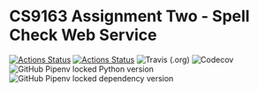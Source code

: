 # CS9163 Assignment Two - Spell Check Web Service
[![Actions Status](https://github.com/joelbcastillo/cs9163_assignment_two/workflows/flake8/badge.svg)](https://github.com/joelbcastillo/cs6193_assignment_two/actions)
[![Actions Status](https://github.com/joelbcastillo/cs9163_assignment_two/workflows/pytest/badge.svg)](https://github.com/joelbcastillo/cs6193_assignment_two/actions)
![Travis (.org)](https://img.shields.io/travis/joelbcastillo/cs9163_assignment_two)
![Codecov](https://img.shields.io/codecov/c/github/joelbcastillo/cs9163_assignment_two)
![GitHub Pipenv locked Python version](https://img.shields.io/github/pipenv/locked/python-version/joelbcastillo/cs9163_assignment_two)
![GitHub Pipenv locked dependency version](https://img.shields.io/github/pipenv/locked/dependency-version/joelbcastillo/cs9163_assignment_two/flask)
